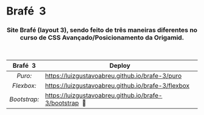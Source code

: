 # Brafé  3

<div align="center">
 
### Site **Brafé (layout 3)**, sendo feito de três maneiras diferentes no <br> curso de CSS Avançado/Posicionamento da Origamid. 
<br>
 
|**Brafé  3**|**Deploy**|
|:---:|---|
|*Puro:*|https://luizgustavoabreu.github.io/brafe-3/puro|
|*Flexbox:*|https://luizgustavoabreu.github.io/brafe-3/flexbox|
|*Bootstrap:*|https://luizgustavoabreu.github.io/brafe-3/bootstrap  :construction:|
 
</div>